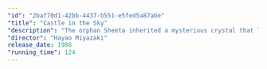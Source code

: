 ```yaml
---
"id": "2baf70d1-42bb-4437-b551-e5fed5a87abe"
"title": "Castle in the Sky"
"description": "The orphan Sheeta inherited a mysterious crystal that links her to the mythical sky-kingdom of Laputa. With the help of resourceful Pazu and a rollicking band of sky pirates, she makes her way to the ruins of the once-great civilization. Sheeta and Pazu must outwit the evil Muska, who plans to use Laputa's science to make himself ruler of the world."
"director": "Hayao Miyazaki"
release_date: 1986
"running_time": 124
---
```

